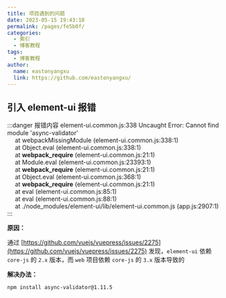 ```yaml
---
title: 项目遇到的问题
date: 2023-05-15 19:43:18
permalink: /pages/fe5b0f/
categories:
  - 索引
  - 博客教程
tags:
  - 博客教程
author:
  name: eastonyangxu
  link: https://github.com/eastonyangxu/
---
```


## 引入 element-ui 报错

:::danger 报错内容
element-ui.common.js:338 Uncaught Error: Cannot find module 'async-validator'<br/>
&emsp; at webpackMissingModule (element-ui.common.js:338:1)<br/>
&emsp; at Object.eval (element-ui.common.js:338:1)<br/>
&emsp; at **webpack_require** (element-ui.common.js:21:1)<br/>
&emsp; at Module.eval (element-ui.common.js:23393:1)<br/>
&emsp; at **webpack_require** (element-ui.common.js:21:1)<br/>
&emsp; at Object.eval (element-ui.common.js:368:1)<br/>
&emsp; at **webpack_require** (element-ui.common.js:21:1)<br/>
&emsp; at eval (element-ui.common.js:85:1)<br/>
&emsp; at eval (element-ui.common.js:88:1)<br/>
&emsp; at ./node_modules/element-ui/lib/element-ui.common.js (app.js:2907:1)<br/>
:::

**原因：**

通过 [https://github.com/vuejs/vuepress/issues/2275](https://github.com/vuejs/vuepress/issues/2275) 发现，`element-ui` 依赖 `core-js` 的 `2.x` 版本，而 `web` 项目依赖 `core-js` 的 `3.x` 版本导致的

**解决办法：**

```sh
npm install async-validator@1.11.5
```
